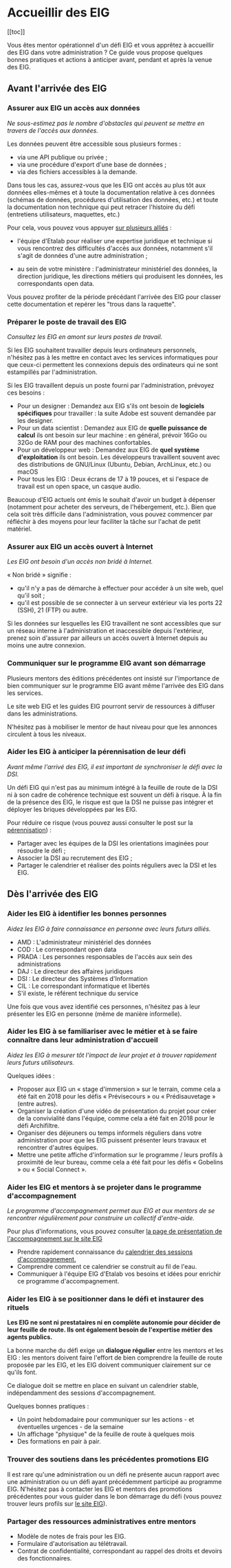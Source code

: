 # Accueillir des EIG

[[toc]]

Vous êtes mentor opérationnel d'un défi EIG et vous apprêtez à accueillir des EIG dans votre administration ? Ce guide vous propose quelques bonnes pratiques et actions à anticiper avant, pendant et après la venue des EIG.

## Avant l'arrivée des EIG

### Assurer aux EIG un accès aux données

*Ne sous-estimez pas le nombre d'obstacles qui peuvent se mettre en travers de l'accès aux données.*

Les données peuvent être accessible sous plusieurs formes :

- via une API publique ou privée ;
- via une procédure d'export d'une base de données ;
- via des fichiers accessibles à la demande.

Dans tous les cas, assurez-vous que les EIG ont accès au plus tôt aux données elles-mêmes et à toute la documentation relative à ces données (schémas de données, procédures d'utilisation des données, etc.) et toute la documentation non technique qui peut retracer l'histoire du défi (entretiens utilisateurs, maquettes, etc.)

Pour cela, vous pouvez vous appuyer [sur plusieurs alliés](#aider-les-eig-à-identifier-les-bonnes-personnes) :

- l'équipe d'Etalab pour réaliser une expertise juridique et technique si vous rencontrez des difficultés d'accès aux données, notamment s'il s'agit de données d'une autre administration ;

- au sein de votre ministère : l'administrateur ministériel des données, la direction juridique, les directions métiers qui produisent les données, les correspondants open data.

Vous pouvez profiter de la période précédant l'arrivée des EIG pour classer cette documentation et repérer les "trous dans la raquette".

### Préparer le poste de travail des EIG

*Consultez les EIG en amont sur leurs postes de travail.*

Si les EIG souhaitent travailler depuis leurs ordinateurs personnels, n'hésitez pas à les mettre en contact avec les services informatiques pour que ceux-ci permettent les connexions depuis des ordinateurs qui ne sont estampillés par l'administration.

Si les EIG travaillent depuis un poste fourni par l'administration, prévoyez ces besoins :

- Pour un designer : Demandez aux EIG s'ils ont besoin de **logiciels spécifiques** pour travailler : la suite Adobe est souvent demandée par les designer.
- Pour un data scientist : Demandez aux EIG de **quelle puissance de calcul** ils ont besoin sur leur machine : en général, prévoir 16Go ou 32Go de RAM pour des machines confortables.
- Pour un développeur web : Demandez aux EIG de **quel système d'exploitation** ils ont besoin.  Les développeurs travaillent souvent avec des distributions de GNU/Linux (Ubuntu, Debian, ArchLinux, etc.) ou macOS
- Pour tous les EIG : Deux écrans de 17 à 19 pouces, et si l'espace de travail est un open space, un casque audio.

Beaucoup d'EIG actuels ont émis le souhait d'avoir un budget à dépenser (notamment pour acheter des serveurs, de l'hébergement, etc.). Bien que cela soit très difficile dans l'administration, vous pouvez commencer par réfléchir à des moyens pour leur faciliter la tâche sur l'achat de petit matériel.  


### Assurer aux EIG un accès ouvert à Internet

*Les EIG ont besoin d'un accès non bridé à Internet.*

« Non bridé » signifie :
- qu'il n'y a pas de démarche à effectuer pour accéder à un site web, quel qu'il soit ;
- qu'il est possible de se connecter à un serveur extérieur via les ports 22 (SSH), 21 (FTP) ou autre.

Si les données sur lesquelles les EIG travaillent ne sont accessibles que sur un réseau interne à l'administration et inaccessible depuis l'extérieur, prenez soin d'assurer par ailleurs un accès ouvert à Internet depuis au moins une autre connexion.


### Communiquer sur le programme EIG avant son démarrage

Plusieurs mentors des éditions précédentes ont insisté sur l'importance de bien communiquer sur le programme EIG avant même l'arrivée des EIG dans les services.

Le site web EIG et les guides EIG pourront servir de ressources à diffuser dans les administrations.

N'hésitez pas à mobiliser le mentor de haut niveau pour que les annonces circulent à tous les niveaux.


### Aider les EIG à anticiper la pérennisation de leur défi

*Avant même l'arrivé des EIG, il est important de synchroniser le défi avec la DSI.*

Un défi EIG qui n'est pas au minimum intégré à la feuille de route de la DSI ni à son cadre de cohérence technique est souvent un défi à risque. À la fin de la présence des EIG, le risque est que la DSI ne puisse pas intégrer et déployer les briques développées par les EIG.

Pour réduire ce risque (vous pouvez aussi consulter le post sur la [pérennisation](https://entrepreneur-interet-general.etalab.gouv.fr/posts/2018/05/24/atelier-construction-plan-actions-avec-les-dsi/)) :

- Partager avec les équipes de la DSI les orientations imaginées pour résoudre le défi ;
- Associer la DSI au recrutement des EIG ;
- Partager le calendrier et réaliser des points réguliers avec la DSI
    et les EIG.


## Dès l'arrivée des EIG


### Aider les EIG à identifier les bonnes personnes

*Aidez les EIG à faire connaissance en personne avec leurs futurs alliés.*

- AMD : L'administrateur ministériel des données
- COD : Le correspondant open data
- PRADA : Les personnes responsables de l'accès aux sein des administrations
- DAJ : Le directeur des affaires juridiques
- DSI : Le directeur des Systèmes d'Information
- CIL : Le correspondant informatique et libertés
- S'il existe, le référent technique du service

Une fois que vous avez identifié ces personnes, n'hésitez pas à leur présenter les EIG en personne (même de manière informelle).


### Aider les EIG à se familiariser avec le métier et à se faire connaître dans leur administration d'accueil

*Aidez les EIG à mesurer tôt l'impact de leur projet et à trouver rapidement leurs futurs utilisateurs.*

Quelques idées :

- Proposer aux EIG un « stage d'immersion » sur le terrain, comme cela a été fait en 2018 pour les défis « Prévisecours » ou « Prédisauvetage » (entre autres).
- Organiser la création d'une vidéo de présentation du projet pour créer de la convivialité dans l'équipe, comme cela a été fait en 2018 pour le défi Archifiltre.
- Organiser des déjeuners ou temps informels réguliers dans votre administration pour que les EIG puissent présenter leurs travaux et rencontrer d'autres équipes.
- Mettre une petite affiche d'information sur le programme / leurs profils à proximité de leur bureau, comme cela a été fait pour les défis « Gobelins » ou « Social Connect ».


### Aider les EIG et mentors à se projeter dans le programme d'accompagnement

*Le programme d'accompagnement permet aux EIG et aux mentors de se rencontrer régulièrement pour construire un collectif d'entre-aide.*

Pour plus d'informations, vous pouvez consulter [la page de présentation de l'accompagnement sur le site EIG](https://entrepreneur-interet-general.etalab.gouv.fr/accompagnement.html)

- Prendre rapidement connaissance du [calendrier des sessions d'accompagnement.](accompagnement.md)
- Comprendre comment ce calendrier se construit au fil de l'eau.
- Communiquer à l'équipe EIG d'Etalab vos besoins et idées pour enrichir ce programme d'accompagnement.


### Aider les EIG à se positionner dans le défi et instaurer des rituels

**Les EIG ne sont ni prestataires ni en complète autonomie pour décider de leur feuille de route. Ils ont également besoin de l'expertise métier des agents publics.**

La bonne marche du défi exige un **dialogue régulier** entre les mentors et les EIG : les mentors doivent faire l'effort de bien comprendre la feuille de route proposée par les EIG, et les EIG doivent communiquer clairement sur ce qu'ils font.

Ce dialogue doit se mettre en place en suivant un calendrier stable, indépendamment des sessions d'accompagnement.

Quelques bonnes pratiques :

- Un point hebdomadaire pour communiquer sur les actions - et éventuelles urgences - de la semaine
- Un affichage "physique" de la feuille de route à quelques mois
- Des formations en pair à pair.


### Trouver des soutiens dans les précédentes promotions EIG

Il est rare qu'une administration ou un défi ne présente aucun rapport avec une administration ou un défi ayant précédemment participé au programme EIG.  N'hésitez pas à contacter les EIG et mentors des promotions précédentes pour vous guider dans le bon démarrage du défi (vous pouvez trouver leurs profils sur [le site EIG](https://entrepreneur-interet-general.etalab.gouv.fr/)).


### Partager des ressources administratives entre mentors

- Modèle de notes de frais pour les EIG.
- Formulaire d'autorisation au télétravail.
- Contrat de confidentialité, correspondant au rappel des droits et devoirs des fonctionnaires.
